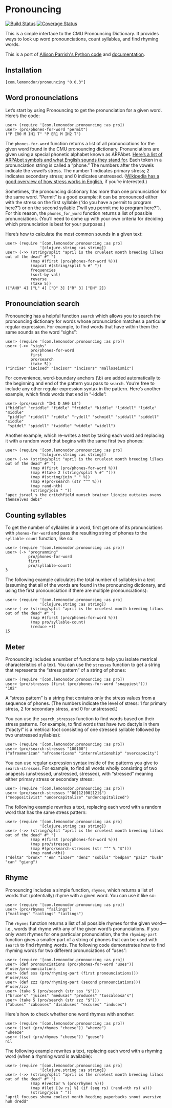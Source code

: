 # Pronouncing

[![Build Status](https://travis-ci.org/wiseman/clj-pronouncing.svg?branch=master)](https://travis-ci.org/wiseman/clj-pronouncing) [![Coverage Status](https://coveralls.io/repos/wiseman/clj-pronouncing/badge.svg?branch=master)](https://coveralls.io/r/wiseman/clj-pronouncing?branch=master)

This is a simple interface to the CMU Pronouncing Dictionary. It
provides ways to look up word pronounciations, count syllables, and
find rhyming words.

This is a port of
[Allison Parrish's Python code](https://github.com/aparrish/pronouncingpy)
and
[documentation](https://pronouncing.readthedocs.org/en/latest/tutorial.html).

## Installation

```
[com.lemonodor/pronouncing "0.0.3"]
```


## Word pronounciations

Let’s start by using Pronouncing to get the pronunciation for a given
word. Here’s the code:

```
user> (require '[com.lemonodor.pronouncing :as pro])
user> (pro/phones-for-word "permit")
("P ER0 M IH1 T" "P ER1 M IH2 T")
```

The `phones-for-word` function returns a list of all pronunciations
for the given word found in the CMU pronouncing dictionary.
Pronunciations are given using a special phonetic alphabet known as
ARPAbet.
[Here’s a list of ARPAbet symbols and what English sounds they stand for](http://www.speech.cs.cmu.edu/cgi-bin/cmudict#phones).
Each token in a pronunciation string is called a “phone.” The numbers
after the vowels indicate the vowel’s stress. The number 1 indicates
primary stress; 2 indicates secondary stress; and 0 indicates
unstressed.
([Wikipedia has a good overview of how stress works in English](https://en.wikipedia.org/wiki/Stress_and_vowel_reduction_in_English),
if you’re interested.)

Sometimes, the pronouncing dictionary has more than one pronunciation
for the same word. “Permit” is a good example: it can be pronounced
either with the stress on the first syllable (“do you have a permit to
program here?”) or on the second syllable (“will you permit me to
program here?”). For this reason, the `phones_for_word` function
returns a list of possible pronunciations. (You’ll need to come up
with your own criteria for deciding which pronunciation is best for
your purposes.)

Here’s how to calculate the most common sounds in a given text:

```
user> (require '[com.lemonodor.pronouncing :as pro]
               '[clojure.string :as string])
user> (->> (string/split "april is the cruelest month breeding lilacs out of the dead" #" ")
           (map #(first (pro/phones-for-word %)))
           (mapcat #(string/split % #" "))
           frequencies
           (sort-by val)
           reverse
           (take 5))
(["AH0" 4] ["L" 4] ["D" 3] ["R" 3] ["DH" 2])
```


## Pronounciation search

Pronouncing has a helpful function `search` which allows you to search
the pronouncing dictionary for words whose pronunciation matches a
particular regular expression. For example, to find words that have
within them the same sounds as the word “sighs”:

```
user> (require '[com.lemonodor.pronouncing :as pro])
user> (->> "sighs"
           pro/phones-for-word
           first
           pro/search
           (take 5))
("incise" "incised" "incisor" "incisors" "malloseismic")
```

For convenience, word-boundary anchors (\b) are added automatically to
the beginning and end of the pattern you pass to `search`. You’re free
to include any other regular expression syntax in the pattern. Here’s
another example, which finds words that end in “-iddle”:

```
user> (pro/search "IH1 D AH0 L$")
("biddle" "criddle" "fiddle" "friddle" "kiddle" "liddell" "liddle" "middle"
 "piddle" "riddell" "riddle" "rydell" "schmidl" "siddall" "siddell" "siddle"
 "spidel" "spidell" "twiddle" "widdle" "widell")
```

Another example, which re-writes a text by taking each word and
replacing it with a random word that begins with the same first two
phones:

```
user> (require '[com.lemonodor.pronouncing :as pro]
               '[clojure.string :as string])
user> (->> (string/split "april is the cruelest month breeding lilacs out of the dead" #" ")
           (map #(first (pro/phones-for-word %)))
           (map #(take 2 (string/split % #" ")))
           (map #(string/join " " %))
           (map #(pro/search (str "^" %)))
           (map rand-nth)
           (string/join " "))
"apec israel's the critchfield munsch brainer lionize outtakes ovens themselves debs"
```


## Counting syllables

To get the number of syllables in a word, first get one of its
pronunciations with `phones-for-word` and pass the resulting string of
phones to the `syllable-count` function, like so:

```
user> (require '[com.lemonodor.pronouncing :as pro])
user> (-> "programming"
          pro/phones-for-word
          first
          pro/syllable-count)
3
```

The following example calculates the total number of syllables in a
text (assuming that all of the words are found in the pronouncing
dictionary, and using the first pronounciation if there are multiple
pronounciations):

```
user> (require '[com.lemonodor.pronouncing :as pro]
               '[clojure.string :as string])
user> (->> (string/split "april is the cruelest month breeding lilacs out of the dead" #" ")
           (map #(first (pro/phones-for-word %)))
           (map pro/syllable-count)
           (reduce +))
15
```


## Meter

Pronouncing includes a number of functions to help you isolate
metrical characteristics of a text. You can use the `stresses`
function to get a string that represents the “stress pattern” of a
string of phones:

```
user> (require '[com.lemonodor.pronouncing :as pro])
user> (pro/stresses (first (pro/phones-for-word "snappiest")))
"102"
```

A “stress pattern” is a string that contains only the stress values
from a sequence of phones. (The numbers indicate the level of stress:
1 for primary stress, 2 for secondary stress, and 0 for unstressed.)

You can use the `search_stresses` function to find words based on
their stress patterns. For example, to find words that have two
dactyls in them (“dactyl” is a metrical foot consisting of one
stressed syllable followed by two unstressed syllables):

```
user> (require '[com.lemonodor.pronouncing :as pro])
user> (pro/search-stresses "100100")
("afroamerican" "afroamericans" "interrelationship" "overcapacity")
```

You can use regular expression syntax inside of the patterns you give
to `search-stresses`. For example, to find all words wholly consisting
of two anapests (unstressed, unstressed, stressed), with “stressed”
meaning either primary stress or secondary stress:

```
user> (require '[com.lemonodor.pronouncing :as pro])
user> (pro/search-stresses "^00[12]00[12]$")
("neopositivist" "undercapitalize" "undercapitalized")
```

The following example rewrites a text, replacing each word with a
random word that has the same stress pattern:

```
user> (require '[com.lemonodor.pronouncing :as pro]
               '[clojure.string :as string])
user> (->> (string/split "april is the cruelest month breeding lilacs out of the dead" #" ")
           (map #(first (pro/phones-for-word %)))
           (map pro/stresses)
           (map #(pro/search-stresses (str "^" % "$")))
           (map rand-nth))
("delta" "bronx" "'em" "inzer" "denz" "sobils" "bedpan" "paiz" "bush" "can" "giang")
```


## Rhyme

Pronouncing includes a simple function, `rhymes`, which returns a list
of words that (potentially) rhyme with a given word. You can use it
like so:

```
user> (require '[com.lemonodor.pronouncing :as pro])
user> (pro/rhymes "failings")
("mailings" "railings" "tailings")
```

The `rhymes` function returns a list of all possible rhymes for the
given word—i.e., words that rhyme with any of the given word’s
pronunciations. If you only want rhymes for one particular
pronunciation, the the `rhyming-part` function gives a smaller part of
a string of phones that can be used with `search` to find rhyming
words. The following code demonstrates how to find rhyming words for
two different pronunciations of “uses”:

```
user> (require '[com.lemonodor.pronouncing :as pro])
user> (def pronounciations (pro/phones-for-word "uses"))
#'user/pronounciations
user> (def sss (pro/rhyming-part (first pronounciations)))
#'user/sss
user> (def zzz (pro/rhyming-part (second pronounciations)))
#'user/zzz
user> (take 5 (pro/search (str sss "$")))
("bruce's" "juices" "medusas" "produces" "tuscaloosa's")
user> (take 5 (pro/search (str zzz "$")))
("abuses" "cabooses" "disabuses" "excuses" "induces")
```

Here's how to check whether one word rhymes with another:

```
user> (require '[com.lemonodor.pronouncing :as pro])
user> ((set (pro/rhymes "cheese")) "wheeze")
"wheeze"
user> ((set (pro/rhymes "cheese")) "geese")
nil
```

The following example rewrites a text, replacing each word with a
rhyming word (when a rhyming word is available):

```
user> (require '[com.lemonodor.pronouncing :as pro]
               '[clojure.string :as string])
user> (->> (string/split "april is the cruelest month breeding lilacs out of the dead" #" ")
           (map #(vector % (pro/rhymes %)))
           (map #(let [[w rs] %] (if (seq rs) (rand-nth rs) w)))
           (string/join " "))
"april focuses shema coolest month heeding paperbacks snout aversive huh dredd"
```
